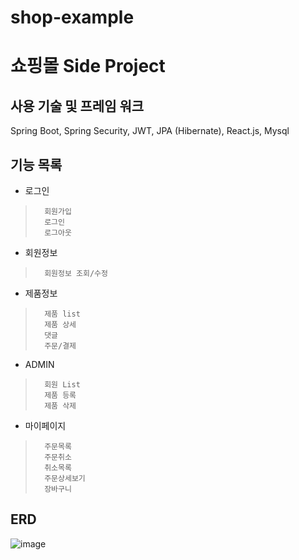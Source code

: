 # shop-example

쇼핑몰 Side Project
====================
사용 기술 및 프레임 워크
---------
Spring Boot, Spring Security, JWT, JPA (Hibernate), React.js, Mysql

기능 목록
---------
* 로그인
>       회원가입
>       로그인
>       로그아웃

* 회원정보
>       회원정보 조회/수정
 
* 제품정보
>       제품 list
>       제품 상세
>       댓글
>       주문/결제

* ADMIN
>       회원 List
>       제품 등록
>       제품 삭제

* 마이페이지	
>       주문목록
>       주문취소
>       취소목록
>       주문상세보기
>       장바구니

ERD
---------
  
  ![image](https://user-images.githubusercontent.com/38649590/168266418-4e11f23a-07da-4141-ba33-adc97d77f10c.png)

